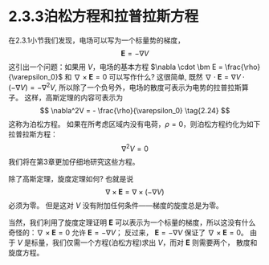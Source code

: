 # 2.3.3泊松方程和拉普拉斯方程

在2.3.1小节我们发现，电场可以写为一个标量势的梯度，
$$
  \bm E = -\nabla V
$$
这引出一个问题：如果用 $V$，电场的基本方程 $\nabla \cdot \bm E = \frac{\rho}{\varepsilon_0}$ 和 $\nabla  \times \bm E = 0$ 可以写作什么?
这很简单, 既然 $\nabla \cdot \bm E=\nabla V\cdot (-\nabla V) = -\nabla^2V$, 所以除了一个负号外，电场的散度可表示为电势的拉普拉斯算子。
这样，高斯定理的内容可表示为
$$
  \nabla^2V = - \frac{\rho}{\varepsilon_0}
  \tag{2.24}
$$
这称为泊松方程。
如果在所考虑区域内没有电荷，$\rho=0$，则泊松方程约化为如下拉普拉斯方程：
$$
  \nabla^2 V=0
  \tag{2.25}
$$
我们将在第3章更加仔细地研究这些方程。

除了高斯定理，旋度定理如何?
也就是说
$$
  \nabla \times \bm E=\nabla \times ( -\nabla V)
$$
必须为零。
但是这对 $V$ 没有附加任何条件——梯度的旋度总是为零。

当然，我们利用了旋度定理证明 $\bm E$ 可以表示为一个标量的梯度，所以这没有什么奇怪的：$\nabla\times \bm E=0$ 允许 $\bm E=-\nabla V$；
反过来， $\bm E = -\nabla V$ 保证了 $\nabla \times \bm E =0$。
由于 $V$ 是标量，我们仅需一个方程(泊松方程)求出 $V$，而对 $\bm E$ 则需要两个， 散度和旋度方程。

